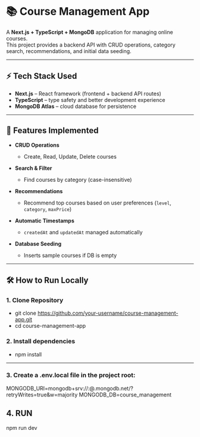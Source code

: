 # 📚 Course Management App

A **Next.js + TypeScript + MongoDB** application for managing online courses.  
This project provides a backend API with CRUD operations, category search, recommendations, and initial data seeding.  

---

## ⚡ Tech Stack Used

- **Next.js** – React framework (frontend + backend API routes)  
- **TypeScript** – type safety and better development experience  
- **MongoDB Atlas** – cloud database for persistence  



---

## 🚀 Features Implemented

- **CRUD Operations**  
  - Create, Read, Update, Delete courses  

- **Search & Filter**  
  - Find courses by category (case-insensitive)  

- **Recommendations**  
  - Recommend top courses based on user preferences (`level`, `category`, `maxPrice`)  

- **Automatic Timestamps**  
  - `createdAt` and `updatedAt` managed automatically  

- **Database Seeding**  
  - Inserts sample courses if DB is empty  

---

## 🛠️ How to Run Locally

### 1. Clone Repository

- git clone https://github.com/your-username/course-management-app.git
- cd course-management-app


### 2. Install dependencies
- npm install

---

### 3.  Create a .env.local file in the project root:
MONGODB_URI=mongodb+srv://<username>:<password>@<cluster>.mongodb.net/?retryWrites=true&w=majority
MONGODB_DB=course_management

## 4. RUN
npm run dev

